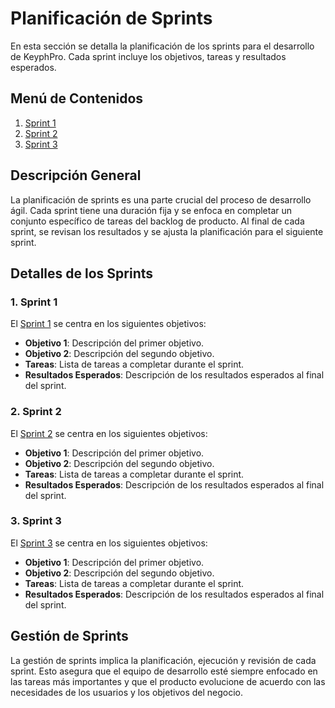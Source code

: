 # Planificación de Sprints

En esta sección se detalla la planificación de los sprints para el desarrollo de KeyphPro. Cada sprint incluye los objetivos, tareas y resultados esperados.

## Menú de Contenidos

1. [Sprint 1](01-sprint-1.md)
2. [Sprint 2](02-sprint-2.md)
3. [Sprint 3](03-sprint-3.md)

## Descripción General

La planificación de sprints es una parte crucial del proceso de desarrollo ágil. Cada sprint tiene una duración fija y se enfoca en completar un conjunto específico de tareas del backlog de producto. Al final de cada sprint, se revisan los resultados y se ajusta la planificación para el siguiente sprint.

## Detalles de los Sprints

### 1. Sprint 1

El [Sprint 1](01-sprint-1.md) se centra en los siguientes objetivos:

- **Objetivo 1**: Descripción del primer objetivo.
- **Objetivo 2**: Descripción del segundo objetivo.
- **Tareas**: Lista de tareas a completar durante el sprint.
- **Resultados Esperados**: Descripción de los resultados esperados al final del sprint.

### 2. Sprint 2

El [Sprint 2](02-sprint-2.md) se centra en los siguientes objetivos:

- **Objetivo 1**: Descripción del primer objetivo.
- **Objetivo 2**: Descripción del segundo objetivo.
- **Tareas**: Lista de tareas a completar durante el sprint.
- **Resultados Esperados**: Descripción de los resultados esperados al final del sprint.

### 3. Sprint 3

El [Sprint 3](03-sprint-3.md) se centra en los siguientes objetivos:

- **Objetivo 1**: Descripción del primer objetivo.
- **Objetivo 2**: Descripción del segundo objetivo.
- **Tareas**: Lista de tareas a completar durante el sprint.
- **Resultados Esperados**: Descripción de los resultados esperados al final del sprint.

## Gestión de Sprints

La gestión de sprints implica la planificación, ejecución y revisión de cada sprint. Esto asegura que el equipo de desarrollo esté siempre enfocado en las tareas más importantes y que el producto evolucione de acuerdo con las necesidades de los usuarios y los objetivos del negocio.
